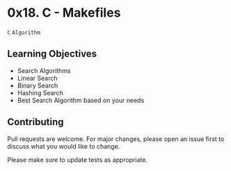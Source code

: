 # 0x18. C - Makefiles
``C`` ``Algorithm``

## Learning Objectives

- Search Algorithms
- Linear Search
- Binary Search
- Hashing Search
- Best Search Algorithm based on your needs

## Contributing
Pull requests are welcome. For major changes, please open an issue first to discuss what you would like to change.

Please make sure to update tests as appropriate.
